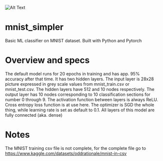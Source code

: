 ![Alt Text](https://cainvas-static.s3.amazonaws.com/media/user_data/cainvas-admin/mnist_keras.gif)

# mnist_simpler
Basic ML classifier on MNIST dataset. Built with Python and Pytorch

# Overview and specs
The default model runs for 20 epochs in training and has app. 95% accuracy after that time. It has two hidden layers. The input layer is 28x28 picture expressed in grey scale values from mnist_train.csv or mnist_test.csv. The hidden layers have 512 and 10 nodes respectively. The output layer has 10 nodes corresponding to 10 classification sections for number 0 through 9. The activation function between layers is always ReLU. Cross entropy loss function is at use here. The optimizer is SGD the whole thing, while learning rate is set as default to 0.1. All layers of this model are fully connected (aka. dense)

# Notes
The MNIST training csv file is not complete, for the complete file go to https://www.kaggle.com/datasets/oddrationale/mnist-in-csv
